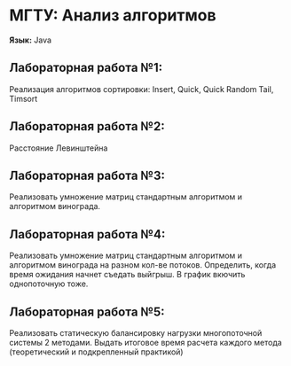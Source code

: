 # МГТУ: Анализ алгоритмов
**Язык:** Java  

## Лабораторная работа №1:  
Реализация алгоритмов сортировки: Insert, Quick, Quick Random Tail, Timsort

## Лабораторная работа №2:  
Расстояние Левинштейна  

## Лабораторная работа №3:  
 Реализовать умножение матриц стандартным алгоритмом и алгоритмом винограда.  
 
## Лабораторная работа №4:  
Реализовать умножение матриц стандартным алгоритмом и алгоритмом винограда на разном кол-ве потоков. Определить, когда время ожидания начнет съедать выйгрыш. В график вкючить однопоточную тоже.  

## Лабораторная работа №5:  
Реализовать статическую балансировку нагрузки многопоточной системы 2 методами. Выдать итоговое время расчета каждого метода  (теоретический и подкрепленный практикой)

